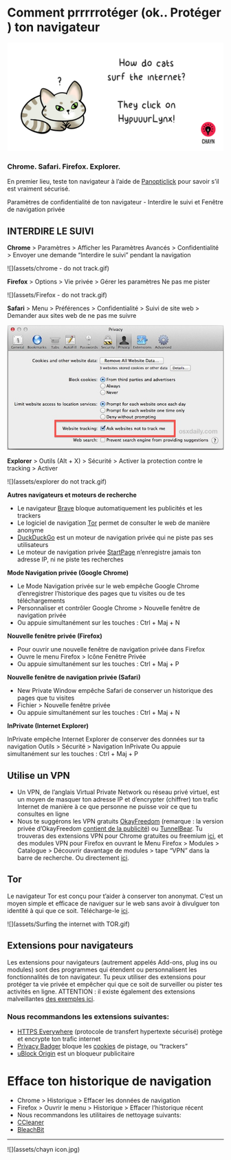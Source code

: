 # Comment prrrrrotéger (ok.. Protéger ) ton navigateur

![](assets/HypuuurLynx.gif)

### Chrome. Safari. Firefox. Explorer.

En premier lieu, teste ton navigateur à l’aide de [Panopticlick](https://panopticlick.eff.org/) pour savoir s’il est vraiment sécurisé. 

Paramètres de confidentialité de ton navigateur - Interdire le suivi et Fenêtre de navigation privée

## INTERDIRE LE SUIVI

**Chrome** > Paramètres > Afficher les Paramètres Avancés > Confidentialité > Envoyer une demande “Interdire le suivi” pendant la navigation

![](assets/chrome - do not track.gif)



**Firefox** > Options > Vie privée > Gérer les paramètres Ne pas me pister


![](assets/Firefox - do not track.gif)


**Safari** > Menu > Préférences > Confidentialité > Suivi de site web > Demander aux sites web de ne pas me suivre


![](assets/do-not-track-safari.jpg)


**Explorer** > Outils (Alt + X) > Sécurité > Activer la protection contre le tracking > Activer


![](assets/explorer do not track.gif)


**Autres navigateurs et moteurs de recherche**

* Le navigateur [Brave](https://www.brave.com/) bloque automatiquement les publicités et les trackers
* Le logiciel de navigation [Tor](https://www.torproject.org) permet de consulter le web de manière anonyme
* [DuckDuckGo](https://duckduckgo.com/about) est un moteur de navigation privée qui ne piste pas ses utilisateurs
* Le moteur de navigation privée [StartPage](https://www.startpage.com/) n’enregistre jamais ton adresse IP, ni ne piste tes recherches


**Mode Navigation privée (Google Chrome)**

* Le Mode Navigation privée sur le web empêche  Google Chrome d’enregistrer l’historique des pages que tu visites ou de tes téléchargements
* Personnaliser et contrôler Google Chrome > Nouvelle fenêtre de navigation privée
* Ou appuie simultanément sur les touches : Ctrl + Maj + N


**Nouvelle fenêtre privée (Firefox)**

* Pour ouvrir une nouvelle fenêtre de navigation privée dans Firefox
* Ouvre le menu Firefox > Icône Fenêtre Privée
* Ou appuie simultanément sur les touches : Ctrl + Maj + P


**Nouvelle fenêtre de navigation privée (Safari)**

* New Private Window empêche Safari de conserver un historique des pages que tu visites
* Fichier > Nouvelle fenêtre privée
* Ou appuie simultanément sur les touches : Ctrl + Maj + N


**InPrivate (Internet Explorer)**

InPrivate empêche Internet Explorer de conserver des données sur ta navigation 
Outils > Sécurité > Navigation InPrivate
Ou appuie simultanément sur les touches : Ctrl + Maj + P


## Utilise un VPN

* Un VPN, de l’anglais Virtual Private Network ou réseau privé virtuel, est un moyen de masquer ton adresse IP et d’encrypter (chiffrer) ton trafic Internet de manière à ce que personne ne puisse voir ce que tu consultes en ligne 
* Nous te suggérons les VPN gratuits [OkayFreedom](http://www.okfreedom.com/en/) (remarque : la version privée d’OkayFreedom [contient de la publicité](http://www.okfreedom.com/en/support#free)) ou [TunnelBear](https://www.tunnelbear.com/). Tu trouveras des extensions VPN pour Chrome gratuites ou freemium [ici](https://chrome.google.com/webstore/search/VPN?_category=extensions), et des modules VPN pour Firefox en ouvrant le Menu Firefox > Modules > Catalogue > Découvrir davantage de modules > tape “VPN” dans la barre de recherche. Ou directement [ici](https://addons.mozilla.org/fr/firefox/).


## Tor

Le navigateur Tor est conçu pour t’aider à conserver ton anonymat. C’est un moyen simple et efficace de naviguer sur le web sans avoir à divulguer ton identité à qui que ce soit. Télécharge-le [ici](https://www.torproject.org/projects/torbrowser.html.en).

![](assets/Surfing the internet with TOR.gif)

 ## Extensions pour navigateurs

Les extensions pour navigateurs (autrement appelés Add-ons, plug ins ou modules) sont des programmes qui étendent ou personnalisent les fonctionnalités de ton navigateur. Tu peux utiliser des extensions pour protéger ta vie privée et empêcher qui que ce soit de surveiller ou pister tes activités en ligne.  ATTENTION : il existe également des extensions malveillantes [des exemples ici](http://www.makeuseof.com/tag/x-malicious-browser-extensions-help-hackers-target-victims/).

### Nous recommandons les extensions suivantes:

* [HTTPS Everywhere](https://www.eff.org/https-everywhere) (protocole de transfert hypertexte sécurisé) protège et encrypte ton trafic internet
* [Privacy Badger](https://www.eff.org/privacybadger) bloque les [cookies](https://en.wikipedia.org/wiki/HTTP_cookie) de pistage, ou “trackers”
* [uBlock Origin](https://www.ublock.org/) est un bloqueur publicitaire

# Efface ton historique de navigation
* Chrome > Historique > Effacer les données de navigation 
* Firefox > Ouvrir le menu > Historique > Effacer l’historique récent
* Nous recommandons les utilitaires de nettoyage suivants:
* [CCleaner](http://www.piriform.com/ccleaner)
* [BleachBit](http://www.bleachbit.org/)

---
![](assets/chayn icon.jpg)



